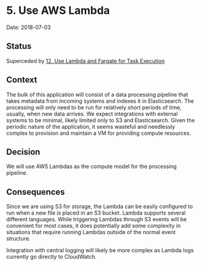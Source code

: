 # 5. Use AWS Lambda

Date: 2018-07-03

## Status

Superceded by [12. Use Lambda and Fargate for Task Execution](0012-use-lambda-and-fargate-for-task-execution.md)

## Context

The bulk of this application will consist of a data processing pipeline that takes metadata from incoming systems and indexes it in Elasticsearch. The processing will only need to be run for relatively short periods of time, usually, when new data arrives. We expect integrations with external systems to be minimal, likely limited only to S3 and Elasticsearch. Given the periodic nature of the application, it seems wasteful and needlessly complex to provision and maintain a VM for providing compute resources.

## Decision

We will use AWS Lambdas as the compute model for the processing pipeline.

## Consequences

Since we are using S3 for storage, the Lambda can be easily configured to run when a new file is placed in an S3 bucket. Lambda supports several different languages. While triggering Lambdas through S3 events will be convenient for most cases, it does potentially add some complexity in situations that require running Lambdas outside of the normal event structure.

Integration with central logging will likely be more complex as Lambda logs currently go directly to CloudWatch.

